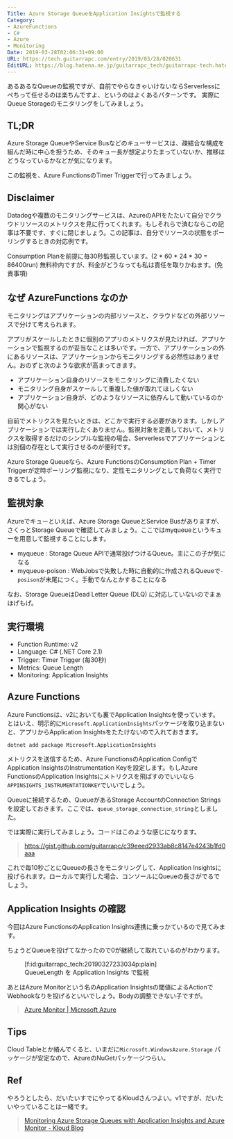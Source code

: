 ```yaml
---
Title: Azure Storage QueueをApplication Insightsで監視する
Category:
- AzureFunctions
- C#
- Azure
- Monitoring
Date: 2019-03-28T02:06:31+09:00
URL: https://tech.guitarrapc.com/entry/2019/03/28/020631
EditURL: https://blog.hatena.ne.jp/guitarrapc_tech/guitarrapc-tech.hatenablog.com/atom/entry/17680117127000604831
---
```


あるあるなQueueの監視ですが、自前でやらなきゃいけないならServerlessにぺちって任せるのは楽ちんですよ、というのはよくあるパターンです。
実際にQueue Storageのモニタリングをしてみましょう。


## TL;DR

Azure Storage QueueやService Busなどのキューサービスは、疎結合な構成を組んだ時に中心を担うため、そのキュー長が想定よりたまっていないか、推移はどうなっているかなどが気になります。

この監視を、Azure FunctionsのTimer Triggerで行ってみましょう。

## Disclaimer

Datadogや複数のモニタリングサービスは、AzureのAPIをたたいて自分でクラウドリソースのメトリクスを見に行ってくれます。もしそれらで済むならこの記事は不要です、すぐに閉じましょう。この記事は、自分でリソースの状態をポーリングするときの対応例です。

Consumption Planを前提に毎30秒監視しています。(2 * 60 * 24 * 30 = 86400run)
無料枠内ですが、料金がどうなっても私は責任を取りかねます。(免責事項)

## なぜ AzureFunctions なのか

モニタリングはアプリケーションの内部リソースと、クラウドなどの外部リソースで分けて考えられます。

アプリがスケールしたときに個別のアプリのメトリクスが見たければ、アプリケーションで監視するのが妥当なことは多いです。一方で、アプリケーションの外にあるリソースは、アプリケーションからモニタリングする必然性はありません。おのずと次のような欲求が高まってきます。

* アプリケーション自身のリソースをモニタリングに消費したくない
* モニタリング自身がスケールして重複した値が取れてほしくない
* アプリケーション自身が、どのようなリソースに依存んして動いているのか関心がない

自前でメトリクスを見たいときは、どこかで実行する必要があります。しかしアプリケーションでは実行したくありません。監視対象を定義しておいて、メトリクスを取得するだけのシンプルな監視の場合、Serverlessでアプリケーションとは別個の存在として実行させるのが便利です。

Azure Storage Queueなら、Azure FunctionsのConsumption Plan + Timer Triggerが定時ポーリング監視になり、定性モニタリングとして負荷なく実行できるでしょう。

## 監視対象

Azureでキューといえば、Azure Storage QueueとService Busがありますが、さくっとStorage Queueで確認してみましょう。ここではmyqueueというキューを用意して監視することにします。

* myqueue : Storage Queue APIで通常投げつけるQueue。主にこの子が気になる
* myqueue-poison : WebJobsで失敗した時に自動的に作成されるQueueで`-posison`が末尾につく。手動でなんとかすることになる

なお、Storage QueueはDead Letter Queue (DLQ) に対応していないのでまぁほげもげ。

## 実行環境

* Function Runtime: v2
* Language: C# (.NET Core 2.1)
* Trigger: Timer Trigger (毎30秒)
* Metrics: Queue Length
* Monitoring: Application Insights

## Azure Functions

Azure Functionsは、v2においても裏でApplication Insightsを使っています。
とはいえ、明示的に`Microsoft.ApplicationInsights`パッケージを取り込まないと、アプリからApplication Insightsをたたけないので入れておきます。

```shell
dotnet add package Microsoft.ApplicationInsights
```

メトリクスを送信するため、Azure FunctionsのApplication ConfigでApplication InsightsのInstrumentation Keyを設定します。もしAzure FunctionsのApplication Insightsにメトリクスを飛ばすのでいいなら`APPINSIGHTS_INSTRUMENTATIONKEY`でいいでしょう。

Queueに接続するため、QueueがあるStorage AccountのConnection Stringsを設定しておきます。ここでは、`queue_storage_connection_string`としました。

では実際に実行してみましょう。コードはこのような感じになります。

> https://gist.github.com/guitarrapc/c39eeed2933ab8c8147e4243b1fd0aaa


これで毎10秒ごとにQueueの長さをモニタリングして、Application Insightsに投げられます。ローカルで実行した場合、コンソールにQueueの長さがでるでしょう。

## Application Insights の確認

今回はAzure FunctionsのApplication Insights連携に乗っかているので見てみます。

ちょうどQueueを投げてなかったので0が継続して取れているのがわかります。

<figure class="figure-image figure-image-fotolife" title="QueueLength を Application Insights で監視">[f:id:guitarrapc_tech:20190327233034p:plain]<figcaption>QueueLength を Application Insights で監視</figcaption></figure>

あとはAzure Monitorという名のApplication Insightsの閾値によるActionでWebhookなりを投げるといいでしょう。Bodyの調整できない子ですが。

> [Azure Monitor \| Microsoft Azure](https://azure.microsoft.com/ja-jp/services/monitor/)

## Tips

Cloud Tableとか絡んでくると、いまだに`Microsoft.WindowsAzure.Storage`  パッケージが安定なので、AzureのNuGetパッケージつらい。

## Ref

やろうとしたら、だいたいすでにやってるKloudさんつよい。v1ですが、だいたいやっていることは一緒です。

> [Monitoring Azure Storage Queues with Application Insights and Azure Monitor \- Kloud Blog](https://blog.kloud.com.au/2017/09/07/monitoring-azure-storage-queues-with-application-insights-and-azure-monitor/)
